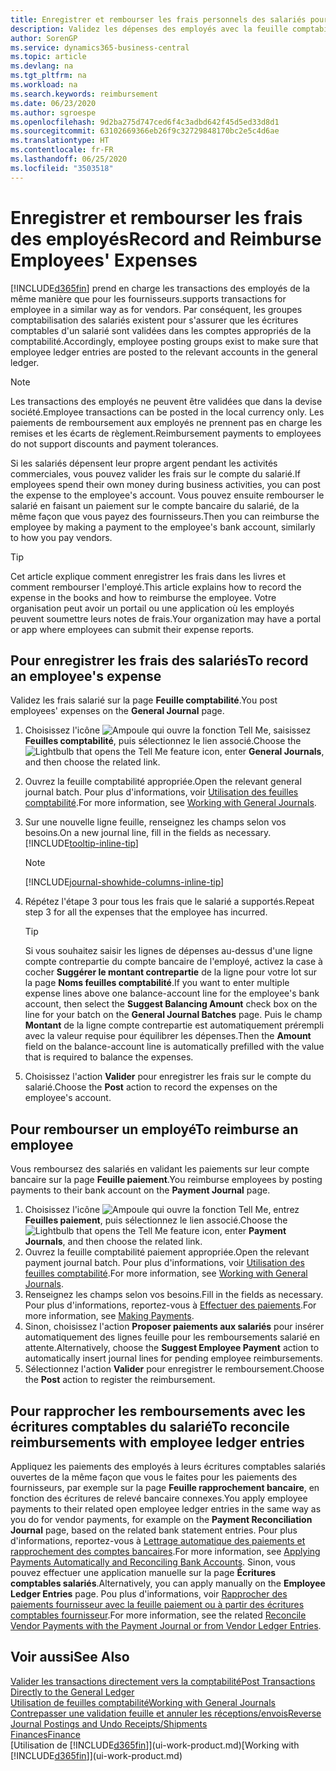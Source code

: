 ```yaml
---
title: Enregistrer et rembourser les frais personnels des salariés pour les activités commerciales | Microsoft Docs
description: Validez les dépenses des employés avec la feuille comptabilité sur le compte de l'employé et validez par la suite un paiement sur le compte bancaire de l'employé pour rembourser les frais liés à l'entreprise.
author: SorenGP
ms.service: dynamics365-business-central
ms.topic: article
ms.devlang: na
ms.tgt_pltfrm: na
ms.workload: na
ms.search.keywords: reimbursement
ms.date: 06/23/2020
ms.author: sgroespe
ms.openlocfilehash: 9d2ba275d747ced6f4c3adbd642f45d5ed33d8d1
ms.sourcegitcommit: 63102669366eb26f9c32729848170bc2e5c4d6ae
ms.translationtype: HT
ms.contentlocale: fr-FR
ms.lasthandoff: 06/25/2020
ms.locfileid: "3503518"
---
```

# <a name="record-and-reimburse-employees-expenses"></a><span data-ttu-id="576ef-103">Enregistrer et rembourser les frais des employés</span><span class="sxs-lookup"><span data-stu-id="576ef-103">Record and Reimburse Employees' Expenses</span></span>

[!INCLUDE[d365fin](includes/d365fin_md.md)] <span data-ttu-id="576ef-104">prend en charge les transactions des employés de la même manière que pour les fournisseurs.</span><span class="sxs-lookup"><span data-stu-id="576ef-104">supports transactions for employee in a similar way as for vendors.</span></span> <span data-ttu-id="576ef-105">Par conséquent, les groupes comptabilisation des salariés existent pour s'assurer que les écritures comptables d'un salarié sont validées dans les comptes appropriés de la comptabilité.</span><span class="sxs-lookup"><span data-stu-id="576ef-105">Accordingly, employee posting groups exist to make sure that employee ledger entries are posted to the relevant accounts in the general ledger.</span></span>

> [!NOTE]  
> <span data-ttu-id="576ef-106">Les transactions des employés ne peuvent être validées que dans la devise société.</span><span class="sxs-lookup"><span data-stu-id="576ef-106">Employee transactions can be posted in the local currency only.</span></span> <span data-ttu-id="576ef-107">Les paiements de remboursement aux employés ne prennent pas en charge les remises et les écarts de règlement.</span><span class="sxs-lookup"><span data-stu-id="576ef-107">Reimbursement payments to employees do not support discounts and payment tolerances.</span></span>

<span data-ttu-id="576ef-108">Si les salariés dépensent leur propre argent pendant les activités commerciales, vous pouvez valider les frais sur le compte du salarié.</span><span class="sxs-lookup"><span data-stu-id="576ef-108">If employees spend their own money during business activities, you can post the expense to the employee's account.</span></span> <span data-ttu-id="576ef-109">Vous pouvez ensuite rembourser le salarié en faisant un paiement sur le compte bancaire du salarié, de la même façon que vous payez des fournisseurs.</span><span class="sxs-lookup"><span data-stu-id="576ef-109">Then you can reimburse the employee by making a payment to the employee's bank account, similarly to how you pay vendors.</span></span>  

> [!TIP]
> <span data-ttu-id="576ef-110">Cet article explique comment enregistrer les frais dans les livres et comment rembourser l'employé.</span><span class="sxs-lookup"><span data-stu-id="576ef-110">This article explains how to record the expense in the books and how to reimburse the employee.</span></span> <span data-ttu-id="576ef-111">Votre organisation peut avoir un portail ou une application où les employés peuvent soumettre leurs notes de frais.</span><span class="sxs-lookup"><span data-stu-id="576ef-111">Your organization may have a portal or app where employees can submit their expense reports.</span></span>

## <a name="to-record-an-employees-expense"></a><span data-ttu-id="576ef-112">Pour enregistrer les frais des salariés</span><span class="sxs-lookup"><span data-stu-id="576ef-112">To record an employee's expense</span></span>
<span data-ttu-id="576ef-113">Validez les frais salarié sur la page **Feuille comptabilité**.</span><span class="sxs-lookup"><span data-stu-id="576ef-113">You post employees' expenses on the **General Journal** page.</span></span>
1. <span data-ttu-id="576ef-114">Choisissez l'icône ![Ampoule qui ouvre la fonction Tell Me](media/ui-search/search_small.png "Dites-moi ce que vous voulez faire"), saisissez **Feuilles comptabilité**, puis sélectionnez le lien associé.</span><span class="sxs-lookup"><span data-stu-id="576ef-114">Choose the ![Lightbulb that opens the Tell Me feature](media/ui-search/search_small.png "Tell me what you want to do") icon, enter **General Journals**, and then choose the related link.</span></span>
2. <span data-ttu-id="576ef-115">Ouvrez la feuille comptabilité appropriée.</span><span class="sxs-lookup"><span data-stu-id="576ef-115">Open the relevant general journal batch.</span></span> <span data-ttu-id="576ef-116">Pour plus d'informations, voir [Utilisation des feuilles comptabilité](ui-work-general-journals.md).</span><span class="sxs-lookup"><span data-stu-id="576ef-116">For more information, see [Working with General Journals](ui-work-general-journals.md).</span></span>
3. <span data-ttu-id="576ef-117">Sur une nouvelle ligne feuille, renseignez les champs selon vos besoins.</span><span class="sxs-lookup"><span data-stu-id="576ef-117">On a new journal line, fill in the fields as necessary.</span></span> [!INCLUDE[tooltip-inline-tip](includes/tooltip-inline-tip_md.md)]    

    > [!NOTE]
    > [!INCLUDE[journal-showhide-columns-inline-tip](includes/journal-showhide-columns-inline-tip.md)]
4. <span data-ttu-id="576ef-118">Répétez l'étape 3 pour tous les frais que le salarié a supportés.</span><span class="sxs-lookup"><span data-stu-id="576ef-118">Repeat step 3 for all the expenses that the employee has incurred.</span></span>

    > [!TIP]  
    > <span data-ttu-id="576ef-119">Si vous souhaitez saisir les lignes de dépenses au-dessus d'une ligne compte contrepartie du compte bancaire de l'employé, activez la case à cocher **Suggérer le montant contrepartie** de la ligne pour votre lot sur la page **Noms feuilles comptabilité**.</span><span class="sxs-lookup"><span data-stu-id="576ef-119">If you want to enter multiple expense lines above one balance-account line for the employee's bank account, then select the **Suggest Balancing Amount** check box on the line for your batch on the **General Journal Batches** page.</span></span> <span data-ttu-id="576ef-120">Puis le champ **Montant** de la ligne compte contrepartie est automatiquement prérempli avec la valeur requise pour équilibrer les dépenses.</span><span class="sxs-lookup"><span data-stu-id="576ef-120">Then the **Amount** field on the balance-account line is automatically prefilled with the value that is required to balance the expenses.</span></span>
5. <span data-ttu-id="576ef-121">Choisissez l'action **Valider** pour enregistrer les frais sur le compte du salarié.</span><span class="sxs-lookup"><span data-stu-id="576ef-121">Choose the **Post** action to record the expenses on the employee's account.</span></span>

## <a name="to-reimburse-an-employee"></a><span data-ttu-id="576ef-122">Pour rembourser un employé</span><span class="sxs-lookup"><span data-stu-id="576ef-122">To reimburse an employee</span></span>
<span data-ttu-id="576ef-123">Vous remboursez des salariés en validant les paiements sur leur compte bancaire sur la page **Feuille paiement**.</span><span class="sxs-lookup"><span data-stu-id="576ef-123">You reimburse employees by posting payments to their bank account on the **Payment Journal** page.</span></span>
1. <span data-ttu-id="576ef-124">Choisissez l'icône ![Ampoule qui ouvre la fonction Tell Me](media/ui-search/search_small.png "Dites-moi ce que vous voulez faire"), entrez **Feuilles paiement**, puis sélectionnez le lien associé.</span><span class="sxs-lookup"><span data-stu-id="576ef-124">Choose the ![Lightbulb that opens the Tell Me feature](media/ui-search/search_small.png "Tell me what you want to do") icon, enter **Payment Journals**, and then choose the related link.</span></span>
2. <span data-ttu-id="576ef-125">Ouvrez la feuille comptabilité paiement appropriée.</span><span class="sxs-lookup"><span data-stu-id="576ef-125">Open the relevant payment journal batch.</span></span> <span data-ttu-id="576ef-126">Pour plus d'informations, voir [Utilisation des feuilles comptabilité](ui-work-general-journals.md).</span><span class="sxs-lookup"><span data-stu-id="576ef-126">For more information, see [Working with General Journals](ui-work-general-journals.md).</span></span>
3. <span data-ttu-id="576ef-127">Renseignez les champs selon vos besoins.</span><span class="sxs-lookup"><span data-stu-id="576ef-127">Fill in the fields as necessary.</span></span> <span data-ttu-id="576ef-128">Pour plus d'informations, reportez-vous à [Effectuer des paiements](payables-make-payments.md).</span><span class="sxs-lookup"><span data-stu-id="576ef-128">For more information, see [Making Payments](payables-make-payments.md).</span></span>
4. <span data-ttu-id="576ef-129">Sinon, choisissez l'action **Proposer paiements aux salariés** pour insérer automatiquement des lignes feuille pour les remboursements salarié en attente.</span><span class="sxs-lookup"><span data-stu-id="576ef-129">Alternatively, choose the **Suggest Employee Payment** action to automatically insert journal lines for pending employee reimbursements.</span></span>
5. <span data-ttu-id="576ef-130">Sélectionnez l'action **Valider** pour enregistrer le remboursement.</span><span class="sxs-lookup"><span data-stu-id="576ef-130">Choose the **Post** action to register the reimbursement.</span></span>  

## <a name="to-reconcile-reimbursements-with-employee-ledger-entries"></a><span data-ttu-id="576ef-131">Pour rapprocher les remboursements avec les écritures comptables du salarié</span><span class="sxs-lookup"><span data-stu-id="576ef-131">To reconcile reimbursements with employee ledger entries</span></span>
<span data-ttu-id="576ef-132">Appliquez les paiements des employés à leurs écritures comptables salariés ouvertes de la même façon que vous le faites pour les paiements des fournisseurs, par exemple sur la page **Feuille rapprochement bancaire**, en fonction des écritures de relevé bancaire connexes.</span><span class="sxs-lookup"><span data-stu-id="576ef-132">You apply employee payments to their related open employee ledger entries in the same way as you do for vendor payments, for example on the **Payment Reconciliation Journal** page, based on the related bank statement entries.</span></span> <span data-ttu-id="576ef-133">Pour plus d'informations, reportez-vous à [Lettrage automatique des paiements et rapprochement des comptes bancaires](receivables-apply-payments-auto-reconcile-bank-accounts.md).</span><span class="sxs-lookup"><span data-stu-id="576ef-133">For more information, see [Applying Payments Automatically and Reconciling Bank Accounts](receivables-apply-payments-auto-reconcile-bank-accounts.md).</span></span> <span data-ttu-id="576ef-134">Sinon, vous pouvez effectuer une application manuelle sur la page **Écritures comptables salariés**.</span><span class="sxs-lookup"><span data-stu-id="576ef-134">Alternatively, you can apply manually on the **Employee Ledger Entries** page.</span></span> <span data-ttu-id="576ef-135">Pou plus d'informations, voir [Rapprocher des paiements fournisseur avec la feuille paiement ou à partir des écritures comptables fournisseur](payables-how-apply-purchase-transactions-manually.md).</span><span class="sxs-lookup"><span data-stu-id="576ef-135">For more information, see the related [Reconcile Vendor Payments with the Payment Journal or from Vendor Ledger Entries](payables-how-apply-purchase-transactions-manually.md).</span></span>  

## <a name="see-also"></a><span data-ttu-id="576ef-136">Voir aussi</span><span class="sxs-lookup"><span data-stu-id="576ef-136">See Also</span></span>
[<span data-ttu-id="576ef-137">Valider les transactions directement vers la comptabilité</span><span class="sxs-lookup"><span data-stu-id="576ef-137">Post Transactions Directly to the General Ledger</span></span>](finance-how-post-transactions-directly.md)  
[<span data-ttu-id="576ef-138">Utilisation de feuilles comptabilité</span><span class="sxs-lookup"><span data-stu-id="576ef-138">Working with General Journals</span></span>](ui-work-general-journals.md)  
[<span data-ttu-id="576ef-139">Contrepasser une validation feuille et annuler les réceptions/envois</span><span class="sxs-lookup"><span data-stu-id="576ef-139">Reverse Journal Postings and Undo Receipts/Shipments</span></span>](finance-how-reverse-journal-posting.md)  
[<span data-ttu-id="576ef-140">Finances</span><span class="sxs-lookup"><span data-stu-id="576ef-140">Finance</span></span>](finance.md)  
<span data-ttu-id="576ef-141">[Utilisation de [!INCLUDE[d365fin](includes/d365fin_md.md)]](ui-work-product.md)</span><span class="sxs-lookup"><span data-stu-id="576ef-141">[Working with [!INCLUDE[d365fin](includes/d365fin_md.md)]](ui-work-product.md)</span></span>  
